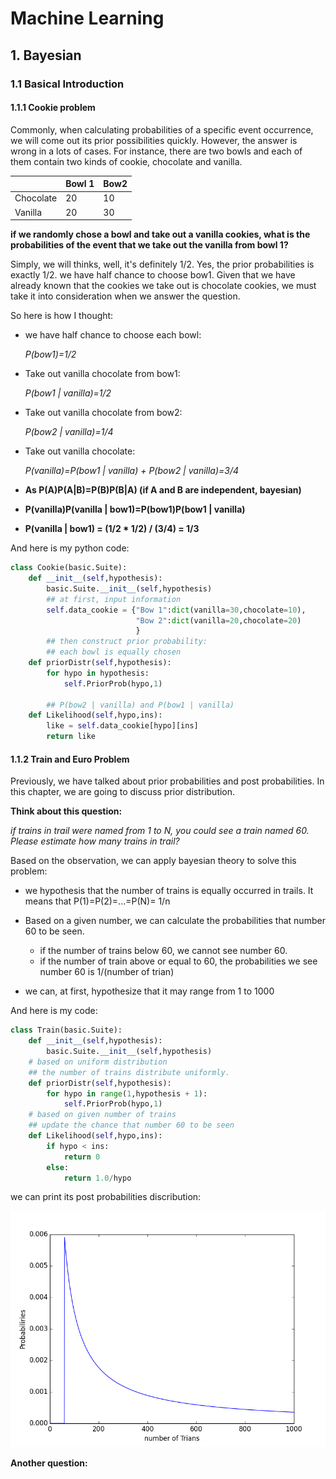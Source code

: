 # Machine Learning


## 1. Bayesian
### 1.1 Basical Introduction 
#### 1.1.1 Cookie problem
Commonly, when calculating probabilities of a specific event occurrence, we will come out its prior possibilities quickly. However, the answer is wrong in a lots of cases. For instance, there are two bowls and each of them contain two kinds of cookie, chocolate and vanilla.

|        | Bowl 1 | Bow2 |
| --------- | ------ | ---- |
| Chocolate | 20 | 10 |
| Vanilla   | 20 | 30 |
 
**if we randomly chose a bowl and take out a vanilla cookies, what is the probabilities of the event that we take out the vanilla from bowl 1?**

Simply, we will thinks, well, it's definitely 1/2.
Yes, the prior probabilities is exactly 1/2. we have half chance to choose bow1. Given that we have already known that the cookies we take out is chocolate cookies, we must take it into consideration when we answer the question.

So here is how I thought:

- we have half chance to choose each bowl: 

	*P(bow1)=1/2*
- Take out vanilla chocolate from bow1: 

	*P(bow1 | vanilla)=1/2*
- Take out vanilla chocolate from bow2: 

	*P(bow2 | vanilla)=1/4*
- Take out vanilla chocolate: 

	*P(vanilla)=P(bow1 | vanilla) + P(bow2 | vanilla)=3/4*
- **As P(A)P(A|B)=P(B)P(B|A) (if A and B are independent, bayesian)**
- **P(vanilla)P(vanilla | bow1)=P(bow1)P(bow1 | vanilla)**
- **P(vanilla | bow1) = (1/2 * 1/2) / (3/4) = 1/3**

And here is my python code:

```python
class Cookie(basic.Suite):
    def __init__(self,hypothesis):
        basic.Suite.__init__(self,hypothesis)
        ## at first, input information
        self.data_cookie = {"Bow 1":dict(vanilla=30,chocolate=10),
                            "Bow 2":dict(vanilla=20,chocolate=20)
                            }
		## then construct prior probability: 
		## each bowl is equally chosen
    def priorDistr(self,hypothesis):
        for hypo in hypothesis:
            self.PriorProb(hypo,1)
		
		## P(bow2 | vanilla) and P(bow1 | vanilla)
    def Likelihood(self,hypo,ins):
        like = self.data_cookie[hypo][ins]
        return like
```
#### 1.1.2 Train and  Euro Problem
Previously, we have talked about prior probabilities and post probabilities. In this chapter, we are going to discuss prior distribution.

**Think about this question:**

*if trains in trail were named from 1 to N, you could see a train named 60. Please estimate how many trains in trail?*

Based on the observation, we can apply bayesian theory to solve this problem:

- we hypothesis that the number of trains is equally occurred in trails. It means that P(1)=P(2)=...=P(N)= 1/n

- Based on a given number, we can calculate the probabilities that number 60 to be seen.
	- if the number of trains below 60, we cannot see number 60.
	- if the number of train above or equal to 60, the  probabilities we see number 60 is 1/(number  of trian)

- we can, at first, hypothesize that it may range from 1 to 1000

And here is my code:

```python
class Train(basic.Suite):
    def __init__(self,hypothesis):
        basic.Suite.__init__(self,hypothesis)
    # based on uniform distribution
    ## the number of trains distribute uniformly.
    def priorDistr(self,hypothesis):
        for hypo in range(1,hypothesis + 1):
            self.PriorProb(hypo,1)
    # based on given number of trains 
    ## update the chance that number 60 to be seen
    def Likelihood(self,hypo,ins):
        if hypo < ins:
            return 0
        else:
            return 1.0/hypo
```

we can print its post probabilities discribution: 
 
![](basic/plots/Train.png)

**Another question:**
